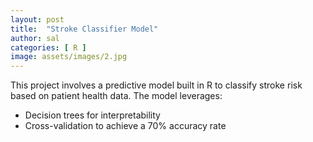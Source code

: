 ```yaml
---
layout: post
title:  "Stroke Classifier Model"
author: sal
categories: [ R ]
image: assets/images/2.jpg
---
```

This project involves a predictive model built in R to classify stroke risk based on patient health data. The model leverages:
- Decision trees for interpretability
- Cross-validation to achieve a 70% accuracy rate

